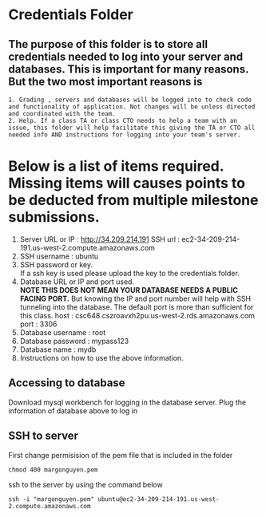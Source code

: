 # Credentials Folder

## The purpose of this folder is to store all credentials needed to log into your server and databases. This is important for many reasons. But the two most important reasons is
    1. Grading , servers and databases will be logged into to check code and functionality of application. Not changes will be unless directed and coordinated with the team.
    2. Help. If a class TA or class CTO needs to help a team with an issue, this folder will help facilitate this giving the TA or CTO all needed info AND instructions for logging into your team's server. 


# Below is a list of items required. Missing items will causes points to be deducted from multiple milestone submissions.

1. Server URL or IP : http://34.209.214.191	
SSH url : ec2-34-209-214-191.us-west-2.compute.amazonaws.com
2. SSH username : ubuntu
3. SSH password or key.
    <br> If a ssh key is used please upload the key to the credentials folder.
4. Database URL or IP and port used.
    <br><strong> NOTE THIS DOES NOT MEAN YOUR DATABASE NEEDS A PUBLIC FACING PORT.</strong> But knowing the IP and port number will help with SSH tunneling into the database. The default port is more than sufficient for this class.
    host : csc648.cszroavxh2pu.us-west-2.rds.amazonaws.com
    port : 3306
5. Database username : root
6. Database password : mypass123
7. Database name : mydb
8. Instructions on how to use the above information.


## Accessing to database
Download mysql workbench for logging in the database server. Plug the information of database above to log in 
## SSH to server
First change permisision of the pem file that is included in the folder
```
chmod 400 margonguyen.pem
```
ssh to the server by using the command below

```
ssh -i "margonguyen.pem" ubuntu@ec2-34-209-214-191.us-west-2.compute.amazonaws.com
```
